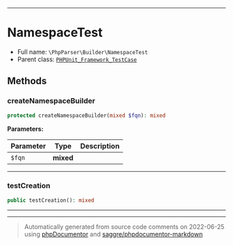 ***

# NamespaceTest





* Full name: `\PhpParser\Builder\NamespaceTest`
* Parent class: [`PHPUnit_Framework_TestCase`](../../PHPUnit_Framework_TestCase.md)




## Methods


### createNamespaceBuilder



```php
protected createNamespaceBuilder(mixed $fqn): mixed
```








**Parameters:**

| Parameter | Type | Description |
|-----------|------|-------------|
| `$fqn` | **mixed** |  |




***

### testCreation



```php
public testCreation(): mixed
```











***


***
> Automatically generated from source code comments on 2022-06-25 using [phpDocumentor](http://www.phpdoc.org/) and [saggre/phpdocumentor-markdown](https://github.com/Saggre/phpDocumentor-markdown)
